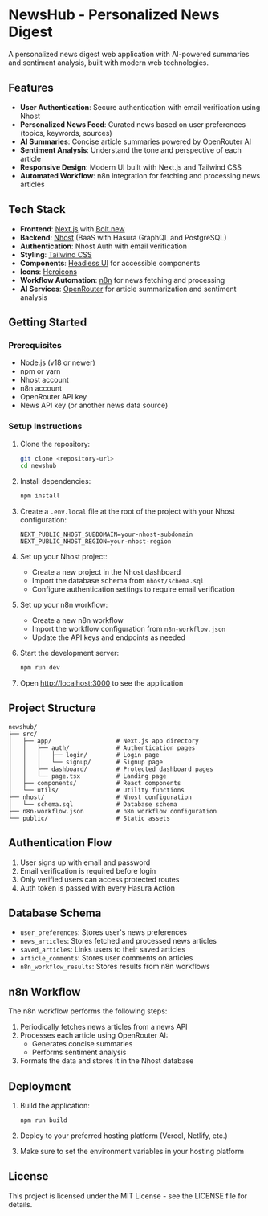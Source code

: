 # NewsHub - Personalized News Digest

A personalized news digest web application with AI-powered summaries and sentiment analysis, built with modern web technologies.

## Features

- **User Authentication**: Secure authentication with email verification using Nhost
- **Personalized News Feed**: Curated news based on user preferences (topics, keywords, sources)
- **AI Summaries**: Concise article summaries powered by OpenRouter AI
- **Sentiment Analysis**: Understand the tone and perspective of each article
- **Responsive Design**: Modern UI built with Next.js and Tailwind CSS
- **Automated Workflow**: n8n integration for fetching and processing news articles

## Tech Stack

- **Frontend**: [Next.js](https://nextjs.org/) with [Bolt.new](https://bolt.new)
- **Backend**: [Nhost](https://nhost.io/) (BaaS with Hasura GraphQL and PostgreSQL)
- **Authentication**: Nhost Auth with email verification
- **Styling**: [Tailwind CSS](https://tailwindcss.com/)
- **Components**: [Headless UI](https://headlessui.com/) for accessible components
- **Icons**: [Heroicons](https://heroicons.com/)
- **Workflow Automation**: [n8n](https://n8n.io/) for news fetching and processing
- **AI Services**: [OpenRouter](https://openrouter.ai/) for article summarization and sentiment analysis

## Getting Started

### Prerequisites

- Node.js (v18 or newer)
- npm or yarn
- Nhost account
- n8n account
- OpenRouter API key
- News API key (or another news data source)

### Setup Instructions

1. Clone the repository:
   ```bash
   git clone <repository-url>
   cd newshub
   ```

2. Install dependencies:
   ```bash
   npm install
   ```

3. Create a `.env.local` file at the root of the project with your Nhost configuration:
   ```
   NEXT_PUBLIC_NHOST_SUBDOMAIN=your-nhost-subdomain
   NEXT_PUBLIC_NHOST_REGION=your-nhost-region
   ```

4. Set up your Nhost project:
   - Create a new project in the Nhost dashboard
   - Import the database schema from `nhost/schema.sql`
   - Configure authentication settings to require email verification

5. Set up your n8n workflow:
   - Create a new n8n workflow
   - Import the workflow configuration from `n8n-workflow.json`
   - Update the API keys and endpoints as needed

6. Start the development server:
   ```bash
   npm run dev
   ```

7. Open [http://localhost:3000](http://localhost:3000) to see the application

## Project Structure

```
newshub/
├── src/
│   ├── app/                  # Next.js app directory
│   │   ├── auth/             # Authentication pages
│   │   │   ├── login/        # Login page
│   │   │   └── signup/       # Signup page
│   │   ├── dashboard/        # Protected dashboard pages
│   │   └── page.tsx          # Landing page
│   ├── components/           # React components
│   └── utils/                # Utility functions
├── nhost/                    # Nhost configuration
│   └── schema.sql            # Database schema
├── n8n-workflow.json         # n8n workflow configuration
└── public/                   # Static assets
```

## Authentication Flow

1. User signs up with email and password
2. Email verification is required before login
3. Only verified users can access protected routes
4. Auth token is passed with every Hasura Action

## Database Schema

- `user_preferences`: Stores user's news preferences
- `news_articles`: Stores fetched and processed news articles
- `saved_articles`: Links users to their saved articles
- `article_comments`: Stores user comments on articles
- `n8n_workflow_results`: Stores results from n8n workflows

## n8n Workflow

The n8n workflow performs the following steps:
1. Periodically fetches news articles from a news API
2. Processes each article using OpenRouter AI:
   - Generates concise summaries
   - Performs sentiment analysis
3. Formats the data and stores it in the Nhost database

## Deployment

1. Build the application:
   ```bash
   npm run build
   ```

2. Deploy to your preferred hosting platform (Vercel, Netlify, etc.)

3. Make sure to set the environment variables in your hosting platform

## License

This project is licensed under the MIT License - see the LICENSE file for details.

